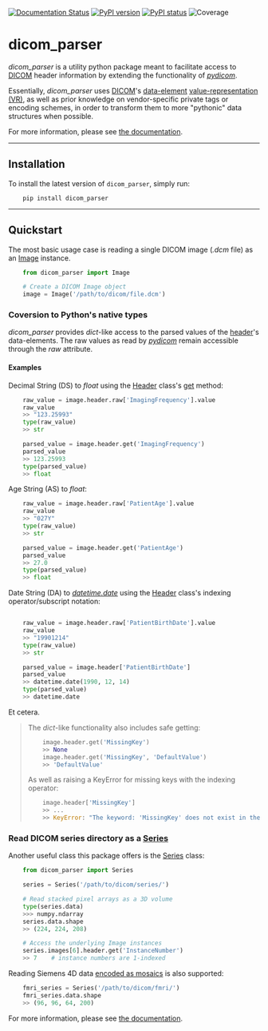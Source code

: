 [![Documentation Status](https://readthedocs.org/projects/dicom-parser/badge/?version=latest)](http://dicom-parser.readthedocs.io/?badge=latest)
[![PyPI version](https://img.shields.io/pypi/v/dicom_parser.svg)](https://pypi.python.org/pypi/pylabber/)
[![PyPI status](https://img.shields.io/pypi/status/dicom_parser.svg)](https://pypi.python.org/pypi/pylabber/)
![Coverage](coverage.svg)

# dicom_parser

*dicom_parser* is a utility python package meant to facilitate access to
[DICOM](https://www.dicomstandard.org/) header information by extending the functionality of
*[pydicom]*.

Essentially, *dicom_parser* uses [DICOM](https://www.dicomstandard.org/)'s
[data-element](https://northstar-www.dartmouth.edu/doc/idl/html_6.2/DICOM_Attributes.html)
[value-representation (VR)](http://dicom.nema.org/medical/dicom/current/output/chtml/part05/sect_6.2.html),
as well as prior knowledge on vendor-specific private tags or encoding schemes,
in order to transform them to more "pythonic" data structures when possible.

For more information, please see [the documentation].

---

## Installation

To install the latest version of `dicom_parser`, simply run:

```shell
    pip install dicom_parser
```

---

## Quickstart

The most basic usage case is reading a single DICOM image (*.dcm* file) as
an [Image](https://dicom-parser.readthedocs.io/en/latest/modules/dicom_parser.html#dicom_parser.image.Image)
instance.

```python
    from dicom_parser import Image

    # Create a DICOM Image object
    image = Image('/path/to/dicom/file.dcm')
```


### Coversion to Python's native types

*dicom_parser* provides *dict*-like access to the parsed values of the
[header](https://dcm4che.atlassian.net/wiki/spaces/d2/pages/1835038/A+Very+Basic+DICOM+Introduction)'s
data-elements. The raw values as read by *[pydicom]* remain accessible through the *raw* attribute.

#### Examples

Decimal String (DS) to *float* using the [Header] class's
[get](https://dicom-parser.readthedocs.io/en/latest/modules/dicom_parser.html#dicom_parser.header.Header.get)
method:

```python
    raw_value = image.header.raw['ImagingFrequency'].value
    raw_value
    >> "123.25993"
    type(raw_value)
    >> str

    parsed_value = image.header.get('ImagingFrequency')
    parsed_value
    >> 123.25993
    type(parsed_value)
    >> float
```

Age String (AS) to *float*:

```python
    raw_value = image.header.raw['PatientAge'].value
    raw_value
    >> "027Y"
    type(raw_value)
    >> str

    parsed_value = image.header.get('PatientAge')
    parsed_value
    >> 27.0
    type(parsed_value)
    >> float
```

Date String (DA) to *[datetime.date]* using the [Header] class's
indexing operator/subscript notation:

```python

    raw_value = image.header.raw['PatientBirthDate'].value
    raw_value
    >> "19901214"
    type(raw_value)
    >> str

    parsed_value = image.header['PatientBirthDate']
    parsed_value
    >> datetime.date(1990, 12, 14)
    type(parsed_value)
    >> datetime.date
```

Et cetera.

>   The *dict*-like functionality also includes safe getting:
>
>   ```python
>       image.header.get('MissingKey')
>       >> None
>       image.header.get('MissingKey', 'DefaultValue')
>       >> 'DefaultValue'
>   ```
>
>   As well as raising a KeyError for missing keys with the indexing operator:
>
>   ```python
>       image.header['MissingKey']
>       >> ...
>       >> KeyError: "The keyword: 'MissingKey' does not exist in the header!"
>   ```


### Read DICOM series directory as a [Series]


Another useful class this package offers is the [Series] class:

```python
    from dicom_parser import Series

    series = Series('/path/to/dicom/series/')

    # Read stacked pixel arrays as a 3D volume
    type(series.data)
    >>> numpy.ndarray
    series.data.shape
    >> (224, 224, 208)

    # Access the underlying Image instances
    series.images[6].header.get('InstanceNumber')
    >> 7    # instance numbers are 1-indexed
```

Reading Siemens 4D data
[encoded as mosaics](https://nipy.org/nibabel/dicom/dicom_mosaic.html)
is also supported:

```python
    fmri_series = Series('/path/to/dicom/fmri/')
    fmri_series.data.shape
    >> (96, 96, 64, 200)
```

For more information, please see [the documentation].


[datetime.date]: https://docs.python.org/3/library/datetime.html#available-types
[Header]: https://dicom-parser.readthedocs.io/en/latest/modules/dicom_parser.html#dicom_parser.header.Header
[pydicom]: https://pydicom.github.io/
[Series]: https://dicom-parser.readthedocs.io/en/latest/modules/dicom_parser.html#dicom_parser.series.Series
[the documentation]: http://dicom-parser.readthedocs.io/?badge=latest